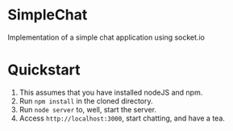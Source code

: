 SimpleChat
==========

Implementation of a simple chat application using socket.io

Quickstart
==========
1. This assumes that you have installed nodeJS and npm.
2. Run `npm install` in the cloned directory.
3. Run `node server` to, well, start the server.
4. Access `http://localhost:3000`, start chatting, and have a tea.